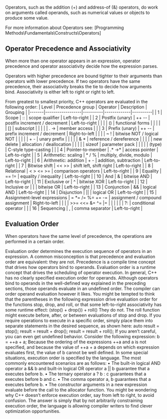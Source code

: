 Operators, such as the addition (+) and address-of (&) operators, do work
on arguments called operands, such as numerical values or objects to produce some value.

For more information about Operators see:
[Programming Methods\Fundamentals\Constructs\Operators]


## Operator Precedence and Associativity
When more than one operator appears in an expression, operator precedence
and operator associativity decide how the expression parses.

Operators with higher precedence are bound tighter to their arguments than operators with lower precedence. If two operators have the same precedence, their
associativity breaks the tie to decide how arguments bind. Associativity is
either left to right or right to left.

From greatest to smallest priority, C++ operators are evaluated in the following order:
| Level | Precedence group | Operator | Description | Grouping |
|-------|------------------|----------|-------------|----------|
| 1 | Scope | :: | scope qualifier | Left-to-right |
| 2 |	Postfix (unary) | ++ -- | postfix increment / decrement | Left-to-right |
|  |  | () | functional forms |  |
|  |  | [] | subscript |  |
|  |  | . -> | member access |  |
| 3 |	Prefix (unary) |	++ -- | prefix increment / decrement | Right-to-left |
|  |  | ~ ! |	bitwise NOT / logical NOT |  |
|  |  | + - | unary prefix |  |
|  |  | & * | reference / dereference |  |
|  |  | new delete | allocation / deallocation |  |
|  |  | sizeof | parameter pack |  |
|  |  | (type) | C-style type-casting |  |
| 4 | Pointer-to-member | .* ->* | access pointer | Left-to-right |
| 5 | Arithmetic: scaling | * / % | multiply, divide, modulo | Left-to-right |
| 6 | Arithmetic: addition | + - | addition, subtraction | Left-to-right |
| 7 | Bitwise shift | << >> | shift left, shift right | Left-to-right |
| 8 | Relational | < > <= >= | comparison operators | Left-to-right |
| 9 | Equality | == != | equality / inequality | Left-to-right |
| 10 | And | & | bitwise AND | Left-to-right |
| 11 | Exclusive or | ^	| bitwise XOR | Left-to-right |
| 12 | Inclusive or | \| | bitwise OR | Left-to-right |
| 13 | Conjunction | && | logical AND | Left-to-right |
| 14 | Disjunction | \|\|	| logical OR | Left-to-right |
| 15 | Assignment-level expressions | = *= /= %= += -= | assignment / compound assignment | Right-to-left |
|  |  | >>= <<= &= ^= \|= | | |
| | | ?: | conditional operator | |
| 16 | Sequencing | , | comma separator | Left-to-right |









## Evaluation Order
When operators have the same level of precedence, the operations are performed in a certain order.


Evaluation order determines the execution sequence of operators in an
expression. A common misconception is that precedence and evaluation
order are equivalent: they are not. Precedence is a compile time concept that
drives how operators bind to operands. Evaluation order is a runtime concept that drives the scheduling of operator execution.
In general, C++ has no clearly specified execution order for operands. Although
operators bind to operands in the well-defined way explained in the preceding sections, those operands evaluate in an undefined order. The compiler can order operand evaluation however it likes.
You might be tempted to think that the parentheses in the following
expression drive evaluation order for the functions stop, drop, and roll, or
that some left-to-right associativity has some runtime effect:
(stop() + drop()) + roll()
They do not. The roll function might execute before, after, or between
evaluations of stop and drop. If you require operations to execute in a specific
order, simply place them into separate statements in the desired sequence,
as shown here:
auto result = stop();
result = result + drop();
result = result + roll();
If you aren’t careful, you can even get undefined behavior. Consider the
following expression:
b = ++a + a;
Because the ordering of the expressions ++a and a is not specified, and
because the value of ++a + a depends on which expression evaluates first,
the value of b cannot be well defined.
In some special situations, execution order is specified by the language.
The most commonly encountered scenarios are as follows:
•	 The built-in logical AND operator a && b and built-in logical OR operator a || b guarantee that a executes before b.
•	 The ternary operator a ? b : c guarantees that a executes before
b and c.
•	 The comma operator a, b guarantees that a executes before b.
•	 The constructor arguments in a new expression evaluate before the call
to the allocator function.
You might be wondering why C++ doesn’t enforce execution order,
say from left to right, to avoid confusion. The answer is simply that by not
arbitrarily constraining execution order, the language is allowing compiler
writers to find clever optimization opportunities.
